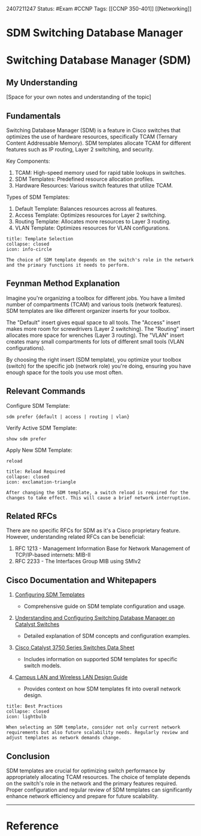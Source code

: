 2407211247
	Status: #Exam #CCNP
		Tags: [[CCNP 350-401]] [[Networking]]

# SDM Switching Database Manager

# Switching Database Manager (SDM)

## My Understanding
[Space for your own notes and understanding of the topic]

## Fundamentals

Switching Database Manager (SDM) is a feature in Cisco switches that optimizes the use of hardware resources, specifically TCAM (Ternary Content Addressable Memory). SDM templates allocate TCAM for different features such as IP routing, Layer 2 switching, and security.

Key Components:
1. TCAM: High-speed memory used for rapid table lookups in switches.
2. SDM Templates: Predefined resource allocation profiles.
3. Hardware Resources: Various switch features that utilize TCAM.

Types of SDM Templates:
1. Default Template: Balances resources across all features.
2. Access Template: Optimizes resources for Layer 2 switching.
3. Routing Template: Allocates more resources to Layer 3 routing.
4. VLAN Template: Optimizes resources for VLAN configurations.

```ad-info
title: Template Selection
collapse: closed
icon: info-circle

The choice of SDM template depends on the switch's role in the network and the primary functions it needs to perform.
```

## Feynman Method Explanation

Imagine you're organizing a toolbox for different jobs. You have a limited number of compartments (TCAM) and various tools (network features). SDM templates are like different organizer inserts for your toolbox. 

The "Default" insert gives equal space to all tools. The "Access" insert makes more room for screwdrivers (Layer 2 switching). The "Routing" insert allocates more space for wrenches (Layer 3 routing). The "VLAN" insert creates many small compartments for lots of different small tools (VLAN configurations).

By choosing the right insert (SDM template), you optimize your toolbox (switch) for the specific job (network role) you're doing, ensuring you have enough space for the tools you use most often.

## Relevant Commands

Configure SDM Template:
```
sdm prefer {default | access | routing | vlan}
```

Verify Active SDM Template:
```
show sdm prefer
```

Apply New SDM Template:
```
reload
```

```ad-warning
title: Reload Required
collapse: closed
icon: exclamation-triangle

After changing the SDM template, a switch reload is required for the changes to take effect. This will cause a brief network interruption.
```

## Related RFCs

There are no specific RFCs for SDM as it's a Cisco proprietary feature. However, understanding related RFCs can be beneficial:

1. RFC 1213 - Management Information Base for Network Management of TCP/IP-based internets: MIB-II
2. RFC 2233 - The Interfaces Group MIB using SMIv2

## Cisco Documentation and Whitepapers

1. [Configuring SDM Templates](https://www.cisco.com/c/en/us/td/docs/switches/lan/catalyst3750x_3560x/software/release/12-2_55_se/configuration/guide/3750xscg/swsdm.html)
   - Comprehensive guide on SDM template configuration and usage.

2. [Understanding and Configuring Switching Database Manager on Catalyst Switches](https://www.cisco.com/c/en/us/support/docs/switches/catalyst-3750-series-switches/44921-swdatabase-3750-44921.html)
   - Detailed explanation of SDM concepts and configuration examples.

3. [Cisco Catalyst 3750 Series Switches Data Sheet](https://www.cisco.com/c/en/us/products/collateral/switches/catalyst-3750-series-switches/product_data_sheet0900aecd80371991.html)
   - Includes information on supported SDM templates for specific switch models.

4. [Campus LAN and Wireless LAN Design Guide](https://www.cisco.com/c/en/us/td/docs/solutions/CVD/Campus/cisco-campus-lan-wlan-design-guide.html)
   - Provides context on how SDM templates fit into overall network design.

```ad-tip
title: Best Practices
collapse: closed
icon: lightbulb

When selecting an SDM template, consider not only current network requirements but also future scalability needs. Regularly review and adjust templates as network demands change.
```

## Conclusion

SDM templates are crucial for optimizing switch performance by appropriately allocating TCAM resources. The choice of template depends on the switch's role in the network and the primary features required. Proper configuration and regular review of SDM templates can significantly enhance network efficiency and prepare for future scalability.

---
# Reference